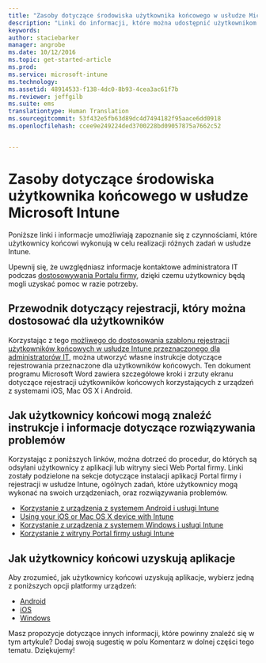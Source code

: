 ```yaml
---
title: "Zasoby dotyczące środowiska użytkownika końcowego w usłudze Microsoft Intune | Microsoft Intune"
description: "Linki do informacji, które można udostępnić użytkownikom końcowym"
keywords: 
author: staciebarker
manager: angrobe
ms.date: 10/12/2016
ms.topic: get-started-article
ms.prod: 
ms.service: microsoft-intune
ms.technology: 
ms.assetid: 48914533-f138-4dc0-8b93-4cea3ac61f7b
ms.reviewer: jeffgilb
ms.suite: ems
translationtype: Human Translation
ms.sourcegitcommit: 53f432e5fb63d89dc4d7494182f95aace6dd0918
ms.openlocfilehash: ccee9e249224ded3700228bd09057875a7662c52


---
```


# Zasoby dotyczące środowiska użytkownika końcowego w usłudze Microsoft Intune

Poniższe linki i informacje umożliwiają zapoznanie się z czynnościami, które użytkownicy końcowi wykonują w celu realizacji różnych zadań w usłudze Intune.

Upewnij się, że uwzględniasz informacje kontaktowe administratora IT podczas [dostosowywania Portalu firmy](/Intune/get-started/start-with-a-paid-subscription-to-microsoft-intune-step-7), dzięki czemu użytkownicy będą mogli uzyskać pomoc w razie potrzeby.

## Przewodnik dotyczący rejestracji, który można dostosować dla użytkowników

Korzystając z tego [możliwego do dostosowania szablonu rejestracji użytkowników końcowych w usłudze Intune przeznaczonego dla administratorów IT](https://gallery.technet.microsoft.com/End-user-Intune-enrollment-55dfd64a), można utworzyć własne instrukcje dotyczące rejestrowania przeznaczone dla użytkowników końcowych. Ten dokument programu Microsoft Word zawiera szczegółowe kroki i zrzuty ekranu dotyczące rejestracji użytkowników końcowych korzystających z urządzeń z systemami iOS, Mac OS X i Android.

## Jak użytkownicy końcowi mogą znaleźć instrukcje i informacje dotyczące rozwiązywania problemów

Korzystając z poniższych linków, można dotrzeć do procedur, do których są odsyłani użytkownicy z aplikacji lub witryny sieci Web Portal firmy. Linki zostały podzielone na sekcje dotyczące instalacji aplikacji Portal firmy i rejestracji w usłudze Intune, ogólnych zadań, które użytkownicy mogą wykonać na swoich urządzeniach, oraz rozwiązywania problemów.

- [Korzystanie z urządzenia z systemem Android i usługi Intune](/Intune/EndUser/using-your-android-device-with-intune)
- [Using your iOS or Mac OS X device with Intune](/Intune/EndUser/using-your-ios-or-mac-os-x-device-with-intune)
- [Korzystanie z urządzenia z systemem Windows i usługi Intune](/Intune/EndUser/using-your-windows-device-with-intune)
- [Korzystanie z witryny Portal firmy usługi Intune](/Intune/EndUser/using-the-intune-company-portal-website)


## Jak użytkownicy końcowi uzyskują aplikacje

Aby zrozumieć, jak użytkownicy końcowi uzyskują aplikacje, wybierz jedną z poniższych opcji platformy urządzeń:

- [Android](how-your-android-users-get-their-apps.md)
- [iOS](how-your-ios-users-get-their-apps.md)
- [Windows](how-your-windows-users-get-their-apps.md)



Masz propozycje dotyczące innych informacji, które powinny znaleźć się w tym artykule? Dodaj swoją sugestię w polu Komentarz w dolnej części tego tematu. Dziękujemy!



<!--HONumber=Oct16_HO2-->


